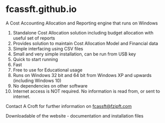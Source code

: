 # fcassft.github.io
A Cost Accounting Allocation and Reporting engine that runs on Windows

1. Standalone Cost Allocation solution including budget allocation with useful set of reports
2. Provides solution to maintain Cost Allocation Model and Financial data
3. Simple interfacing using CSV files
4. Small and very simple installation, can be run from USB key
5. Quick to start running
6. Fast
7. Free to use for Educational usage
8. Runs on Windows 32 bit and 64 bit from Windows XP and upwards (including Windows 10)
9. No dependencies on other software
10. Internet access is NOT required. No information is read from, or sent to internet.

Contact A Croft for further information on fcassft@fzipft.com

Downloadable of the website - documentation and installation files
